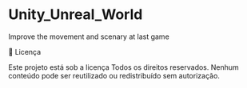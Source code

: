 # Unity_Unreal_World
Improve the movement and scenary at last game


📌 Licença

Este projeto está sob a licença Todos os direitos reservados.
Nenhum conteúdo pode ser reutilizado ou redistribuído sem autorização.
